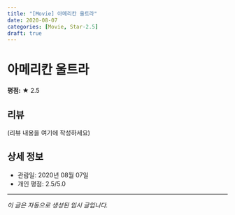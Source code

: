 ```yaml
---
title: "[Movie] 아메리칸 울트라"
date: 2020-08-07
categories: [Movie, Star-2.5]
draft: true
---
```


# 아메리칸 울트라

**평점:** ★ 2.5

## 리뷰

(리뷰 내용을 여기에 작성하세요)

## 상세 정보

- 관람일: 2020년 08월 07일
- 개인 평점: 2.5/5.0

---

*이 글은 자동으로 생성된 임시 글입니다.*
